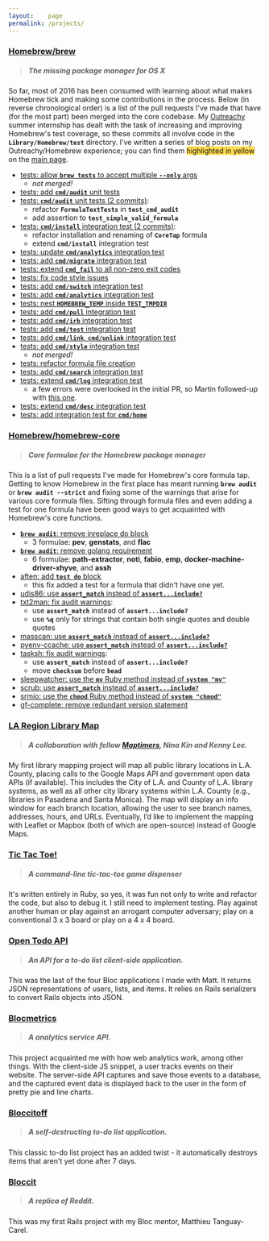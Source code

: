 ```yaml
---
layout:    page
permalink: /projects/
---
```


<h3><a href="https://github.com/Homebrew/brew">Homebrew/brew</a></h3>

>##### The missing package manager for OS X

So far, most of 2016 has been consumed with learning about what makes Homebrew tick and making some contributions in the process. Below (in reverse chronological order) is a list of the pull requests I've made that have (for the most part) been merged into the core codebase. My [Outreachy](https://www.gnome.org/outreachy/) summer internship has dealt with the task of increasing and improving Homebrew's test coverage, so these commits all involve code in the **`Library/Homebrew/test`** directory. I've written a series of blog posts on my Outreachy/Homebrew experience; you can find them <span style="background-color: #ffdb4d">highlighted in yellow</span> on the [main page]({{site.url}}/).

- [tests: allow **`brew tests`** to accept multiple **`--only`** args](https://github.com/Homebrew/brew/pull/726)
	- *not merged!*
- [tests: add **`cmd/audit`** unit tests](https://github.com/Homebrew/brew/pull/704)
- [tests: **`cmd/audit`** unit tests (2 commits)](https://github.com/Homebrew/brew/pull/682):
	- refactor **`FormulaTextTests`** in **`test_cmd_audit`**
	- add assertion to **`test_simple_valid_formula`**
- [tests: **`cmd/install`** integration test (2 commits)](https://github.com/Homebrew/brew/pull/626):
	- refactor installation and renaming of **`CoreTap`** formula
	- extend **`cmd/install`** integration test
- [tests: update **`cmd/analytics`** integration test](https://github.com/Homebrew/brew/pull/617)
- [tests: add **`cmd/migrate`** integration test](https://github.com/Homebrew/brew/pull/601)
- [tests: extend **`cmd_fail`** to all non-zero exit codes](https://github.com/Homebrew/brew/pull/595)
- [tests: fix code style issues](https://github.com/Homebrew/brew/pull/587)
- [tests: add **`cmd/switch`** integration test](https://github.com/Homebrew/brew/pull/559)
- [tests: add **`cmd/analytics`** integration test](https://github.com/Homebrew/brew/pull/558)
- [tests: nest **`HOMEBREW_TEMP`** inside **`TEST_TMPDIR`**](https://github.com/Homebrew/brew/pull/554)
- [tests: add **`cmd/pull`** integration test](https://github.com/Homebrew/brew/pull/525)
- [tests: add **`cmd/irb`** integration test](https://github.com/Homebrew/brew/pull/501)
- [tests: add **`cmd/test`** integration test](https://github.com/Homebrew/brew/pull/500)
- [tests: add **`cmd/link`**, **`cmd/unlink`** integration test](https://github.com/Homebrew/brew/pull/398)
- [tests: add **`cmd/style`** integration test](https://github.com/Homebrew/brew/pull/388)
	- *not merged!*
- [tests: refactor formula file creation](https://github.com/Homebrew/brew/pull/370)
- [tests: add **`cmd/search`** integration test](https://github.com/Homebrew/brew/pull/356)
- [tests: extend **`cmd/log`** integration test](https://github.com/Homebrew/brew/pull/333)
	- a few errors were overlooked in the initial PR, so Martin followed-up with [this one](https://github.com/Homebrew/brew/pull/350).
- [tests: extend **`cmd/desc`** integration test](https://github.com/Homebrew/brew/pull/314)
- [tests: add integration test for **`cmd/home`**](https://github.com/Homebrew/brew/pull/305)

<h3><a href="https://github.com/Homebrew/brew">Homebrew/homebrew-core</a></h3>

>##### Core formulae for the Homebrew package manager

This is a list of pull requests I've made for Homebrew's core formula tap. Getting to know Homebrew in the first place has meant running **`brew audit`** or **`brew audit --strict`** and fixing some of the warnings that arise for various core formula files. Sifting through formula files and even adding a test for one formula have been good ways to get acquainted with Homebrew's core functions.

- [**`brew audit`**: remove inreplace do block](https://github.com/Homebrew/homebrew-core/pull/3402)
	- 3 formulae: **pev**, **genstats**, and **flac**
- [**`brew audit`**: remove golang requirement](https://github.com/Homebrew/homebrew-core/pull/2917)
	- 6 formulae: **path-extractor**, **noti**, **fabio**, **emp**, **docker-machine-driver-xhyve**, and **assh**
- [aften: add **`test do`** block](https://github.com/Homebrew/homebrew-core/pull/304)
	- this fix added a test for a formula that didn't have one yet.
- [udis86: use **`assert_match`** instead of **`assert...include?`**](https://github.com/Homebrew/homebrew-core/pull/112)
- [txt2man: fix audit warnings](https://github.com/Homebrew/homebrew-core/pull/111):
	- use **`assert_match`** instead of **`assert...include?`**
	- use **`%q`** only for strings that contain both single quotes and double quotes
- [masscan: use **`assert_match`** instead of **`assert...include?`**](https://github.com/Homebrew/homebrew-core/pull/96)
- [pyenv-ccache: use **`assert_match`** instead of **`assert...include?`**](https://github.com/Homebrew/homebrew-core/pull/89)
- [tasksh: fix audit warnings](https://github.com/Homebrew/homebrew-core/pull/86):
	- use **`assert_match`** instead of **`assert...include?`**
	- move **`checksum`** before **`head`**
- [sleepwatcher: use the **`mv`** Ruby method instead of **`system "mv"`**](https://github.com/Homebrew/homebrew/pull/50503)
- [scrub: use **`assert_match`** instead of **`assert...include?`**](https://github.com/Homebrew/homebrew/pull/50328)
- [srmio: use the **`chmod`** Ruby method instead of **`system "chmod"`**](https://github.com/Homebrew/homebrew/pull/50189)
- [gf-complete: remove redundant version statement](https://github.com/Homebrew/homebrew/pull/50151)

<h3><a href="https://github.com/rhubarb-crew/la-region-library-map">LA Region Library Map</a></h3>

>##### A collaboration with fellow [Maptimers](https://github.com/maptimeLA/), Nina Kin and Kenny Lee.

My first library mapping project will map all public library locations in L.A. County, placing calls to the Google Maps API and government open data APIs (if available). This includes the City of L.A. and County of L.A. library systems, as well as all other city library systems within L.A. County (e.g., libraries in Pasadena and Santa Monica). The map will display an info window for each branch location, allowing the user to see branch names, addresses, hours, and URLs. Eventually, I’d like to implement the mapping with Leaflet or Mapbox (both of which are open-source) instead of Google Maps.

<h3><a href="https://github.com/eirinikos/ruby-bites#tictactoerb">Tic Tac Toe!</a></h3>

>##### A command-line tic-tac-toe game dispenser

It's written entirely in Ruby, so yes, it was fun not only to write and refactor the code, but also to debug it. I still need to implement testing. Play against another human or play against an arrogant computer adversary; play on a conventional 3 x 3 board or play on a 4 x 4 board.

<h3><a href="https://github.com/eirinikos/open-todo-api">Open Todo API</a></h3>

>##### An API for a to-do list client-side application.

This was the last of the four Bloc applications I made with Matt. It returns JSON representations of users, lists, and items. It relies on Rails serializers to convert Rails objects into JSON.

<h3><a href="https://kao-blocmetrics.herokuapp.com">Blocmetrics</a></h3>

>##### A analytics service API.

This project acquainted me with how web analytics work, among other things. With the client-side JS snippet, a user tracks events on their website. The server-side API captures and save those events to a database, and the captured event data is displayed back to the user in the form of pretty pie and line charts.

<h3><a href="https://kao-bloccitoff.herokuapp.com">Bloccitoff</a></h3>

>##### A self-destructing to-do list application.

This classic to-do list project has an added twist - it automatically destroys items that aren't yet done after 7 days.

<h3><a href="https://kao-bloccit.herokuapp.com">Bloccit</a></h3>

>##### A replica of Reddit.

This was my first Rails project with my Bloc mentor, Matthieu Tanguay-Carel.
